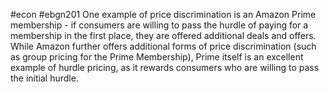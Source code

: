 #econ #ebgn201 
One example of price discrimination is an Amazon Prime membership - if consumers are willing to pass the hurdle of paying for a membership in the first place, they are offered additional deals and offers. While Amazon further offers additional forms of price discrimination (such as group pricing for the Prime Membership), Prime itself is an excellent example of hurdle pricing, as it rewards consumers who are willing to pass the initial hurdle. 